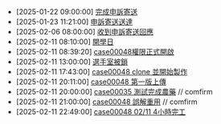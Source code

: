 - \[2025-01-22 09:00:00\] [完成申訴寄送](data/2025/01/20250122090000完成申訴寄送.md)
- \[2025-01-23 11:21:00\] [申訴寄送送達](data/2025/01/20250123112100申訴寄送送達.md)
- \[2025-02-06 08:00:00\] [收到申訴寄送回應](data/2025/02/20250206080000收到申訴寄送回應.md)
- \[2025-02-11 08:10:00\] [開學日](data/2025/02/20250211081000開學日.md)
- \[2025-02-11 08:39:20\] [case00048權限正式開啟](data/2025/02/20250211000000收到申訴寄送回應.md)
- \[2025-02-11 13:00:00\] [選手室被鎖](data/2025/02/20250211000000收到申訴寄送回應.md)
- \[2025-02-11 17:43:00\] [case00048 clone 並開始製作](data/2025/02/20250211000000收到申訴寄送回應.md)
- \[2025-02-11 20:11:00\] [case00048 第一版上傳](data/2025/02/20250211000000收到申訴寄送回應.md)
- \[2025-02-11 20:00:00\] [case00035 測試完成農藥](data/2025/02/20250211000000收到申訴寄送回應.md) // comfirm
- \[2025-02-11 21:00:00\] [case00048 誤解重用](data/2025/02/20250211000000收到申訴寄送回應.md) // comfirm
- \[2025-02-11 22:49:00\] [case00048 02/11 4小時完工](data/2025/02/20250211000000收到申訴寄送回應.md)
